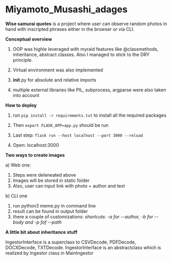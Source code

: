 # Miyamoto_Musashi_adages
**Wise samurai quotes** is a project where user can observe 
random photos in hand with inscripted phrases either in
the browser or via CLI.

**Conceptual overview**

1) OOP was highle leveraged with myraid features like
@classmethods, inheritance, abstract classes. Also I managed
to stick to the DRY principle.

2) Virtual environment was also implemented

3) __init__.py for absolute and relative imports

4) multiple external libraries like PIL, subprocess,
argparse were also taken into account

**How to deploy**

1) run `pip install -r requirements.txt` to install
all the required packages

2) Then `export FLASK_APP=app.py` should be run

3) Last step: `flask run --host localhost --port 3000 --reload`

4) Open: localhost:3000

**Two ways to create images** 

a) Web one:
  1) Steps were deleneated above
  2) Images will be stored in static folder
  3) Also, user can input link with photo + author and text
 
b) CLI one
  1) run python3 meme.py in command line
  2) result can be found in output folder
  3) there a couple of customizations: 
  _shortcuts: -a for --author, -b for --body and -p fof --path_
  
**A little bit about inheritance stuff**

IngestorInterface is a superclass to CSVDecode, PDFDecode,
DOCXDecode, TXTDecode. IngestorInterface is an abstractclass which is realized 
by Ingestor class in MainIngestor
  
  
